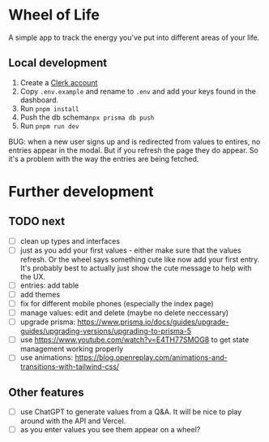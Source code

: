 # Wheel of Life
A simple app to track the energy you've put into different areas of your life.

## Local development

1. Create a [Clerk account](https://dashboard.clerk.dev/sign-up)
2. Copy `.env.example` and rename to `.env` and add your keys found in the dashboard.
3. Run `pnpm install`
4. Push the db schema`npx prisma db push`
4. Run `pnpm run dev`


BUG: when a new user signs up and is redirected from values to entires, no entries appear in the modal. But if you refresh the page they do appear. So it's a problem with the way the entries are being fetched.

# Further development

## TODO next
- [ ] clean up types and interfaces
- [ ] just as you add your first values - either make sure that the values refresh. Or the wheel says something cute like now add your first entry. It's probably best to actually just show the cute message to help with the UX.
- [ ] entries: add table
- [ ] add themes
- [ ] fix for different mobile phones (especially the index page)
- [ ] manage values: edit and delete (maybe no delete neccessary)
- [ ] upgrade prisma: https://www.prisma.io/docs/guides/upgrade-guides/upgrading-versions/upgrading-to-prisma-5
- [ ] use https://www.youtube.com/watch?v=E4TH77SMOG8 to get state management working properly
- [ ] use animations: https://blog.openreplay.com/animations-and-transitions-with-tailwind-css/

## Other features
- [ ] use ChatGPT to generate values from a Q&A. It will be nice to play around with the API and Vercel. 
- [ ] as you enter values you see them appear on a wheel?